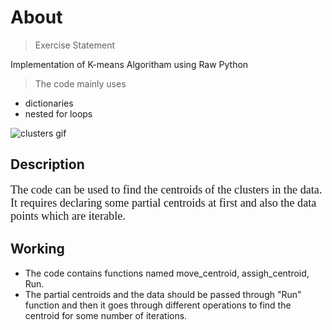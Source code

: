 # About

>Exercise Statement

Implementation of K-means Algoritham using Raw Python 

>The code mainly uses 
 - dictionaries 
 - nested for loops 


![clusters gif](https://user-images.githubusercontent.com/82393353/161394456-cf45c256-7c44-48a4-99ea-c014e0c9f445.gif)

## Description

<span style="font-family:Century Gothic ; font-size:1.3em;"> The code can be used to find the centroids of the clusters in the data. It requires 
 declaring some partial centroids at first  and also the data points which are iterable.
</span>






## Working 
- The code contains functions named move_centroid, assigh_centroid, Run.
- The partial centroids and the data should be passed through "Run" function and then it goes through different operations to find the centroid for some number of iterations.

